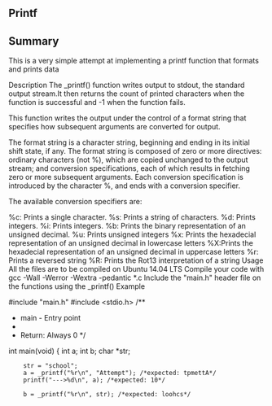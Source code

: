  ## Printf
## Summary
This is a very simple attempt at implementing a printf function that formats and prints data

Description
The _printf() function writes output to stdout, the standard output stream.It then returns the count of printed characters when the function is successful and -1 when the function fails.

This function writes the output under the control of a format string that specifies how subsequent arguments are converted for output.

The format string is a character string, beginning and ending in its initial shift state, if any. The format string is composed of zero or more directives: ordinary characters (not %), which are copied unchanged to the output stream; and conversion specifications, each of which results in fetching zero or more subsequent arguments. Each conversion specification is introduced by the character %, and ends with a conversion specifier.

The available conversion specifiers are:

%c: Prints a single character.
%s: Prints a string of characters.
%d: Prints integers.
%i: Prints integers.
%b: Prints the binary representation of an unsigned decimal.
%u: Prints unsigned integers
%x: Prints the hexadecial representation of an unsigned decimal in lowercase letters
%X:Prints the hexadecial representation of an unsigned decimal in uppercase letters
%r: Prints a reversed string
%R: Prints the Rot13 interpretation of a string
Usage
All the files are to be compiled on Ubuntu 14.04 LTS
Compile your code with gcc -Wall -Werror -Wextra -pedantic *.c
Include the "main.h" header file on the functions using the _printf()
Example

#include "main.h"
#include <stdio.h>
/**
 * main - Entry point
 *
 * Return: Always 0
 */

int main(void)
{
        int a;
        int b;
        char *str;

        str = "school";
        a = _printf("%r\n", "Attempt"); /*expected: tpmettA*/
        printf("--->%d\n", a); /*expected: 10*/

        b = _printf("%r\n", str); /*expected: loohcs*/
